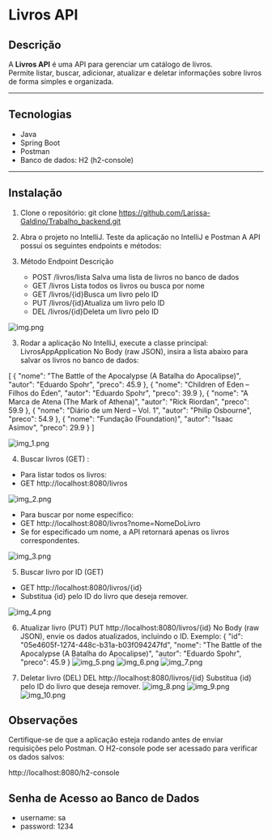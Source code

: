 # Livros API

## Descrição
A **Livros API** é uma API para gerenciar um catálogo de livros.  
Permite listar, buscar, adicionar, atualizar e deletar informações sobre livros de forma simples e organizada.

---

## Tecnologias
- Java
- Spring Boot
- Postman
- Banco de dados: H2 (h2-console)

---

## Instalação
1. Clone o repositório:
git clone https://github.com/Larissa-Galdino/Trabalho_backend.git

2. Abra o projeto no IntelliJ.
Teste da aplicação no IntelliJ e Postman
A API possui os seguintes endpoints e métodos:
3. Método Endpoint Descrição
    - POST /livros/lista	Salva uma lista de livros no banco de dados
    - GET /livros	Lista todos os livros ou busca por nome
    - GET /livros/{id}Busca um livro pelo ID
    - PUT /livros/{id}Atualiza um livro pelo ID
    - DEL /livros/{id}Deleta um livro pelo ID

![img.png](img.png)

3. Rodar a aplicação No IntelliJ, execute a classe principal: LivrosAppApplication
No Body (raw JSON), insira a lista abaixo para salvar os livros no banco de dados:

[
{
"nome": "The Battle of the Apocalypse (A Batalha do Apocalipse)",
"autor": "Eduardo Spohr",
"preco": 45.9
},
{
"nome": "Children of Eden – Filhos do Éden",
"autor": "Eduardo Spohr",
"preco": 39.9
},
{
"nome": "A Marca de Atena (The Mark of Athena)",
"autor": "Rick Riordan",
"preco": 59.9
},
{
"nome": "Diário de um Nerd – Vol. 1",
"autor": "Philip Osbourne",
"preco": 54.9
},
{
"nome": "Fundação (Foundation)",
"autor": "Isaac Asimov",
"preco": 29.9
}
]

![img_1.png](img_1.png)

4. Buscar livros (GET) :

- Para listar todos os livros:
- GET http://localhost:8080/livros

![img_2.png](img_2.png)

- Para buscar por nome específico:
- GET http://localhost:8080/livros?nome=NomeDoLivro
- Se for especificado um nome, a API retornará apenas os livros correspondentes. 

![img_3.png](img_3.png)

5. Buscar livro por ID (GET)
- GET http://localhost:8080/livros/{id}
- Substitua {id} pelo ID do livro que deseja remover.

![img_4.png](img_4.png)

6. Atualizar livro (PUT)
   PUT http://localhost:8080/livros/{id}
No Body (raw JSON), envie os dados atualizados, incluindo o ID. Exemplo:
   {
   "id": "05e4605f-1274-448c-b31a-b03f094247fd",
   "nome": "The Battle of the Apocalypse (A Batalha do Apocalipse)",
   "autor": "Eduardo Spohr",
   "preco": 45.9
   }
![img_5.png](img_5.png)
![img_6.png](img_6.png)
![img_7.png](img_7.png)

7. Deletar livro (DEL)
   DEL http://localhost:8080/livros/{id}
   Substitua {id} pelo ID do livro que deseja remover.
![img_8.png](img_8.png)
![img_9.png](img_9.png)
![img_10.png](img_10.png)

## Observações

Certifique-se de que a aplicação esteja rodando antes de enviar requisições pelo Postman.
O H2-console pode ser acessado para verificar os dados salvos:

http://localhost:8080/h2-console

## Senha de Acesso ao Banco de Dados
    
- username: sa
- password: 1234
